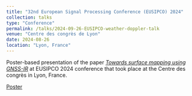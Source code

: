 ```yaml
---
title: "32nd European Signal Processing Conference (EUSIPCO) 2024"
collection: talks
type: "Conference"
permalink: /talks/2024-09-26-EUSIPCO-weather-doppler-talk
venue: "Centre des congrès de Lyon"
date: 2024-08-26
location: "Lyon, France"
---
```


Poster-based presentation of the paper [*Towards surface mapping using GNSS-IR*](/publication/2023-12-12-CAMSAP-surface) at EUSIPCO 2024 conference that took place at the Centre des congrès in Lyon, France.

[Poster](http://clubeigt.github.io/files/2024_EUSIPCO_weather_doppler_poster.pdf)
